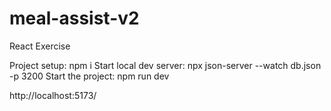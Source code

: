 # meal-assist-v2
React Exercise

Project setup:
npm i
Start local dev server: npx json-server --watch db.json -p 3200
Start the project: npm run dev

http://localhost:5173/

